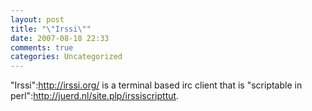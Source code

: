 ```yaml
---
layout: post
title: "\"Irssi\""
date: 2007-08-18 22:33
comments: true
categories: Uncategorized
---
```

"Irssi":http://irssi.org/ is a terminal based irc client that is "scriptable in perl":http://juerd.nl/site.plp/irssiscripttut.
